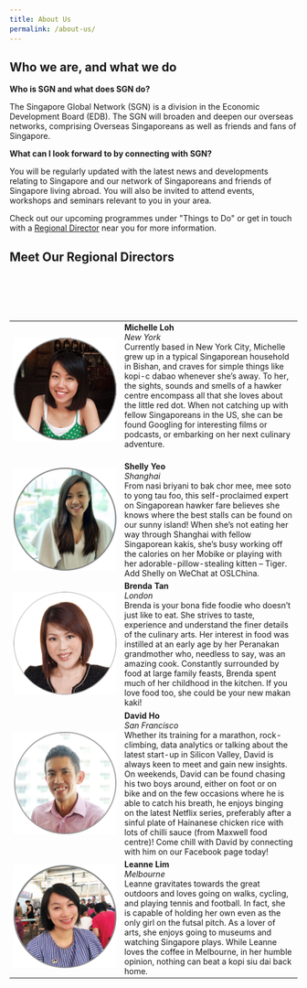 ```yaml
---
title: About Us
permalink: /about-us/
---
```

## Who we are, and what we do

**Who is SGN and what does SGN do?**

The Singapore Global Network (SGN) is a division in the Economic Development Board (EDB). The SGN will broaden and deepen our overseas networks, comprising Overseas Singaporeans as well as friends and fans of Singapore.

**What can I look forward to by connecting with SGN?**

You will be regularly updated with the latest news and developments relating to Singapore and our network of Singaporeans and friends of Singapore living abroad. You will also be invited to attend events, workshops and seminars relevant to you in your area.

Check out our upcoming programmes under "Things to Do" or get in touch with a [Regional Director](#regional-directors) near you for more information.

## <a id="regional-directors"></a>Meet Our Regional Directors
<table style="width: 100%;" border="0" cellpadding="10">
<tr>
<td style="width: 180px;"><img src="/images/michelle.png" alt="Michelle" /></td>
<td><strong>Michelle Loh</strong><br/><i>New York</i><br/>Currently based in New York City, Michelle grew up in a typical Singaporean household in Bishan, and craves for simple things like kopi-c dabao whenever she’s away. To her, the sights, sounds and smells of a hawker centre encompass all that she loves about the little red dot. When not catching up with fellow Singaporeans in the US, she can be found Googling for interesting films or podcasts, or embarking on her next culinary adventure.<br /><br/></td>
</tr>

<tr>
<br>
<td style="width: 180px;"><img src="/images/shelly.png" alt="Shelly" /></td>
<td><strong>Shelly Yeo</strong><br/><i>Shanghai</i><br/>From nasi briyani to bak chor mee, mee soto to yong tau foo, this self-proclaimed expert on Singaporean hawker fare believes she knows where the best stalls can be found on our sunny island! When she’s not eating her way through Shanghai with fellow Singaporean kakis, she’s busy working off the calories on her Mobike or playing with her adorable-pillow-stealing kitten – Tiger. Add Shelly on WeChat at OSLChina.<br /></td>
</tr>

<tr>
<br>
<td style="width: 180px;"><img src="/images/brenda.png" alt="Branda" /></td>
<td><strong>Brenda Tan</strong><br/><i>London</i><br/>Brenda is your bona fide foodie who doesn’t just like to eat. She strives to taste, experience and understand the finer details of the culinary arts. Her interest in food was instilled at an early age by her Peranakan grandmother who, needless to say, was an amazing cook. Constantly surrounded by food at large family feasts, Brenda spent much of her childhood in the kitchen. If you love food too, she could be your new makan kaki!<br /></td>
</tr>

<tr>
<br>
<td style="width: 180px;"><img src="/images/david.png" alt="David" /></td>
<td><strong>David Ho</strong><br/><i>San Francisco</i><br/>Whether its training for a marathon, rock-climbing, data analytics or talking about the latest start-up in Silicon Valley, David is always keen to meet and gain new insights. On weekends, David can be found chasing his two boys around, either on foot or on bike and on the few occasions where he is able to catch his breath, he enjoys binging on the latest Netflix series, preferably after a sinful plate of Hainanese chicken rice with lots of chilli sauce (from Maxwell food centre)! Come chill with David by connecting with him on our Facebook page today!<br /></td>
</tr>

<tr>
<br>
<td style="width: 180px;"><img src="/images/leanne.png" alt="Leanne" /></td>
<td><strong>Leanne Lim</strong><br/><i>Melbourne</i><br/>Leanne gravitates towards the great outdoors and loves going on walks, cycling, and playing tennis and football. In fact, she is capable of holding her own even as the only girl on the futsal pitch. As a lover of arts, she enjoys going to museums and watching Singapore plays. While Leanne loves the coffee in Melbourne, in her humble opinion, nothing can beat a kopi siu dai back home.<br /></td>
</tr>

</table>
